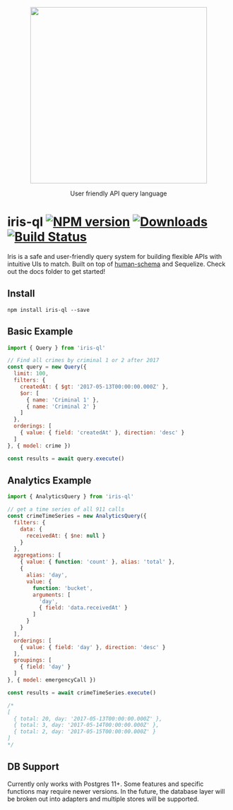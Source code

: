 <p align='center'>
  <img src='https://user-images.githubusercontent.com/425716/61729355-00d7c480-ad45-11e9-90ee-6f2947e00515.png' width='400'/>
  <p align='center'>User friendly API query language</p>
</p>

# iris-ql [![NPM version][npm-image]][npm-url] [![Downloads][downloads-image]][npm-url] [![Build Status][travis-image]][travis-url]

Iris is a safe and user-friendly query system for building flexible APIs with intuitive UIs to match. Built on top of [human-schema](https://github.com/staeco/human-schema) and Sequelize. Check out the docs folder to get started!

## Install

```
npm install iris-ql --save
```

## Basic Example

```js
import { Query } from 'iris-ql'

// Find all crimes by criminal 1 or 2 after 2017
const query = new Query({
  limit: 100,
  filters: {
    createdAt: { $gt: '2017-05-13T00:00:00.000Z' },
    $or: [
      { name: 'Criminal 1' },
      { name: 'Criminal 2' }
    ]
  },
  orderings: [
    { value: { field: 'createdAt' }, direction: 'desc' }
  ]
}, { model: crime })

const results = await query.execute()
```

## Analytics Example

```js
import { AnalyticsQuery } from 'iris-ql'

// get a time series of all 911 calls
const crimeTimeSeries = new AnalyticsQuery({
  filters: {
    data: {
      receivedAt: { $ne: null }
    }
  },
  aggregations: [
    { value: { function: 'count' }, alias: 'total' },
    {
      alias: 'day',
      value: {
        function: 'bucket',
        arguments: [
          'day',
          { field: 'data.receivedAt' }
        ]
      }
    }
  ],
  orderings: [
    { value: { field: 'day' }, direction: 'desc' }
  ],
  groupings: [
    { field: 'day' }
  ]
}, { model: emergencyCall })

const results = await crimeTimeSeries.execute()

/*
[
  { total: 20, day: '2017-05-13T00:00:00.000Z' },
  { total: 3, day: '2017-05-14T00:00:00.000Z' },
  { total: 2, day: '2017-05-15T00:00:00.000Z' }
]
*/
```


## DB Support

Currently only works with Postgres 11+. Some features and specific functions may require newer versions. In the future, the database layer will be broken out into adapters and multiple stores will be supported.

[downloads-image]: http://img.shields.io/npm/dm/iris-ql.svg
[npm-url]: https://npmjs.org/package/iris-ql
[npm-image]: http://img.shields.io/npm/v/iris-ql.svg

[travis-url]: https://travis-ci.org/staeco/iris-ql
[travis-image]: https://travis-ci.org/staeco/iris-ql.png?branch=master
